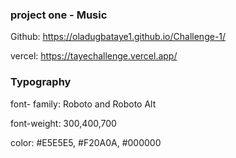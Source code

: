 ### project one - Music 
Github: https://oladugbataye1.github.io/Challenge-1/

vercel: https://tayechallenge.vercel.app/

### Typography
font- family: Roboto and Roboto Alt

font-weight: 300,400,700

color: #E5E5E5, #F20A0A, #000000

